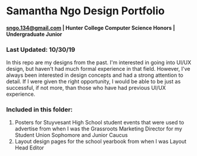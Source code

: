 # Samantha Ngo Design Portfolio 
#### sngo.134@gmail.com | Hunter College Computer Science Honors | Undergraduate Junior
### Last Updated: 10/30/19

In this repo are my designs from the past. I'm interested in going into UI/UX design, but haven't had much formal experience in that field. However, I've always been interested in design concepts and had a strong attention to detail. If I were given the right opportunity, I would be able to be just as successful, if not more, than those who have had previous UI/UX experience. 

### Included in this folder:
1. Posters for Stuyvesant High School student events that were used to advertise from when I was the Grassroots Marketing Director for my Student Union Sophomore and Junior Caucus
2. Layout design pages for the school yearbook from when I was Layout Head Editor
